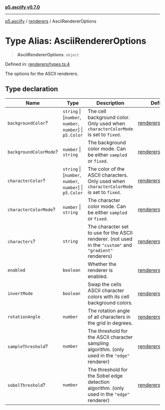[**p5.asciify v0.7.0**](../../../README.md)

***

[p5.asciify](../../../README.md) / [renderers](../README.md) / AsciiRendererOptions

# Type Alias: AsciiRendererOptions

> **AsciiRendererOptions**: `object`

Defined in: [renderers/types.ts:4](https://github.com/humanbydefinition/p5-asciify/blob/7631802629c85b8f44e1943240e189c31cd9f417/src/lib/renderers/types.ts#L4)

The options for the ASCII renderers.

## Type declaration

| Name | Type | Description | Defined in |
| ------ | ------ | ------ | ------ |
| <a id="backgroundcolor"></a> `backgroundColor`? | `string` \| \[`number`, `number`, `number`\] \| `p5.Color` | The cell background color. Only used when `characterColorMode` is set to `fixed`. | [renderers/types.ts:18](https://github.com/humanbydefinition/p5-asciify/blob/7631802629c85b8f44e1943240e189c31cd9f417/src/lib/renderers/types.ts#L18) |
| <a id="backgroundcolormode"></a> `backgroundColorMode`? | `number` \| `string` | The background color mode. Can be either `sampled` or `fixed`. | [renderers/types.ts:21](https://github.com/humanbydefinition/p5-asciify/blob/7631802629c85b8f44e1943240e189c31cd9f417/src/lib/renderers/types.ts#L21) |
| <a id="charactercolor"></a> `characterColor`? | `string` \| \[`number`, `number`, `number`\] \| `p5.Color` | The color of the ASCII characters. Only used when `characterColorMode` is set to `fixed`. | [renderers/types.ts:12](https://github.com/humanbydefinition/p5-asciify/blob/7631802629c85b8f44e1943240e189c31cd9f417/src/lib/renderers/types.ts#L12) |
| <a id="charactercolormode"></a> `characterColorMode`? | `number` \| `string` | The character color mode. Can be either `sampled` or `fixed`. | [renderers/types.ts:15](https://github.com/humanbydefinition/p5-asciify/blob/7631802629c85b8f44e1943240e189c31cd9f417/src/lib/renderers/types.ts#L15) |
| <a id="characters"></a> `characters`? | `string` | The character set to use for the ASCII renderer. (not used in the `"custom"` and `"gradient"` renderers) | [renderers/types.ts:9](https://github.com/humanbydefinition/p5-asciify/blob/7631802629c85b8f44e1943240e189c31cd9f417/src/lib/renderers/types.ts#L9) |
| <a id="enabled"></a> `enabled` | `boolean` | Whether the renderer is enabled. | [renderers/types.ts:6](https://github.com/humanbydefinition/p5-asciify/blob/7631802629c85b8f44e1943240e189c31cd9f417/src/lib/renderers/types.ts#L6) |
| <a id="invertmode"></a> `invertMode` | `boolean` | Swap the cells ASCII character colors with its cell background colors. | [renderers/types.ts:24](https://github.com/humanbydefinition/p5-asciify/blob/7631802629c85b8f44e1943240e189c31cd9f417/src/lib/renderers/types.ts#L24) |
| <a id="rotationangle"></a> `rotationAngle` | `number` | The rotation angle of all characters in the grid in degrees. | [renderers/types.ts:27](https://github.com/humanbydefinition/p5-asciify/blob/7631802629c85b8f44e1943240e189c31cd9f417/src/lib/renderers/types.ts#L27) |
| <a id="samplethreshold"></a> `sampleThreshold`? | `number` | The threshold for the ASCII character sampling algorithm. (only used in the `"edge"` renderer) | [renderers/types.ts:33](https://github.com/humanbydefinition/p5-asciify/blob/7631802629c85b8f44e1943240e189c31cd9f417/src/lib/renderers/types.ts#L33) |
| <a id="sobelthreshold"></a> `sobelThreshold`? | `number` | The threshold for the Sobel edge detection algorithm. (only used in the `"edge"` renderer) | [renderers/types.ts:30](https://github.com/humanbydefinition/p5-asciify/blob/7631802629c85b8f44e1943240e189c31cd9f417/src/lib/renderers/types.ts#L30) |
